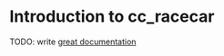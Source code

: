 # Introduction to cc_racecar

TODO: write [great documentation](http://jacobian.org/writing/what-to-write/)
